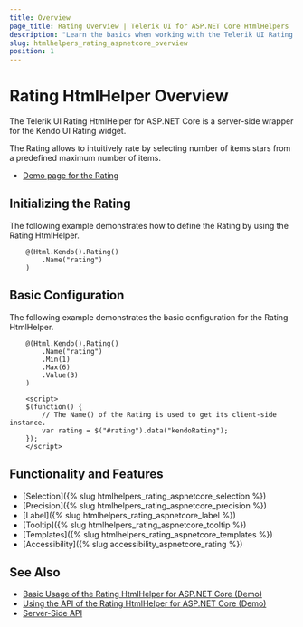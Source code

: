 ```yaml
---
title: Overview
page_title: Rating Overview | Telerik UI for ASP.NET Core HtmlHelpers
description: "Learn the basics when working with the Telerik UI Rating HtmlHelper for ASP.NET Core (MVC 6 or ASP.NET Core MVC)."
slug: htmlhelpers_rating_aspnetcore_overview
position: 1
---
```


# Rating HtmlHelper Overview

The Telerik UI Rating HtmlHelper for ASP.NET Core is a server-side wrapper for the Kendo UI Rating widget.

The Rating allows to intuitively rate by selecting number of items stars from a predefined maximum number of items.

* [Demo page for the Rating](https://demos.telerik.com/aspnet-core/rating/index)

## Initializing the Rating

The following example demonstrates how to define the Rating by using the Rating HtmlHelper.

```Razor
    @(Html.Kendo().Rating()
        .Name("rating")
    )
```

## Basic Configuration

The following example demonstrates the basic configuration for the Rating HtmlHelper.

```Razor
    @(Html.Kendo().Rating()
        .Name("rating")
        .Min(1)
        .Max(6)
        .Value(3)
    )

    <script>
    $(function() {
        // The Name() of the Rating is used to get its client-side instance.
        var rating = $("#rating").data("kendoRating");
    });
    </script>
```

## Functionality and Features

* [Selection]({% slug htmlhelpers_rating_aspnetcore_selection %})
* [Precision]({% slug htmlhelpers_rating_aspnetcore_precision %})
* [Label]({% slug htmlhelpers_rating_aspnetcore_label %})
* [Tooltip]({% slug htmlhelpers_rating_aspnetcore_tooltip %})
* [Templates]({% slug htmlhelpers_rating_aspnetcore_templates %})
* [Accessibility]({% slug accessibility_aspnetcore_rating %})

## See Also

* [Basic Usage of the Rating HtmlHelper for ASP.NET Core (Demo)](https://demos.telerik.com/aspnet-core/rating/index)
* [Using the API of the Rating HtmlHelper for ASP.NET Core (Demo)](https://demos.telerik.com/aspnet-core/rating/api)
* [Server-Side API](/api/rating)
